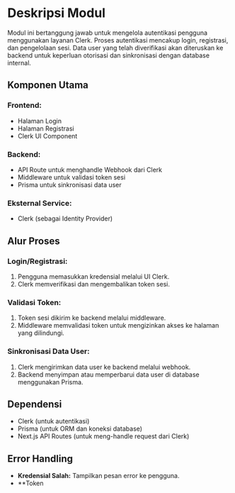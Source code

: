 # Deskripsi Modul

Modul ini bertanggung jawab untuk mengelola autentikasi pengguna menggunakan layanan Clerk. Proses autentikasi mencakup login, registrasi, dan pengelolaan sesi. Data user yang telah diverifikasi akan diteruskan ke backend untuk keperluan otorisasi dan sinkronisasi dengan database internal.

## Komponen Utama

### Frontend:
- Halaman Login
- Halaman Registrasi
- Clerk UI Component

### Backend:
- API Route untuk menghandle Webhook dari Clerk
- Middleware untuk validasi token sesi
- Prisma untuk sinkronisasi data user

### Eksternal Service:
- Clerk (sebagai Identity Provider)

## Alur Proses

### Login/Registrasi:
1. Pengguna memasukkan kredensial melalui UI Clerk.
2. Clerk memverifikasi dan mengembalikan token sesi.

### Validasi Token:
1. Token sesi dikirim ke backend melalui middleware.
2. Middleware memvalidasi token untuk mengizinkan akses ke halaman yang dilindungi.

### Sinkronisasi Data User:
1. Clerk mengirimkan data user ke backend melalui webhook.
2. Backend menyimpan atau memperbarui data user di database menggunakan Prisma.

## Dependensi
- Clerk (untuk autentikasi)
- Prisma (untuk ORM dan koneksi database)
- Next.js API Routes (untuk meng-handle request dari Clerk)

## Error Handling
- **Kredensial Salah:** Tampilkan pesan error ke pengguna.
- **Token